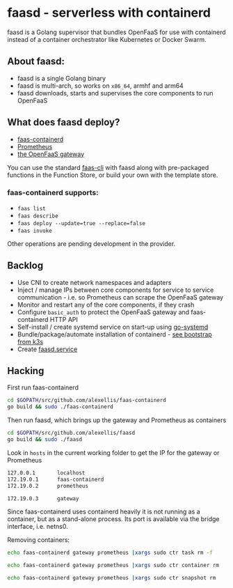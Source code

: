 # faasd - serverless with containerd

faasd is a Golang supervisor that bundles OpenFaaS for use with containerd instead of a container orchestrator like Kubernetes or Docker Swarm.

## About faasd:

* faasd is a single Golang binary
* faasd is multi-arch, so works on `x86_64`, armhf and arm64
* faasd downloads, starts and supervises the core components to run OpenFaaS

## What does faasd deploy?

* [faas-containerd](https://github.com/alexellis/faas-containerd/)
* [Prometheus](https://github.com/prometheus/prometheus)
* [the OpenFaaS gateway](https://github.com/openfaas/faas/tree/master/gateway)

You can use the standard [faas-cli](https://github.com/openfaas/faas-cli) with faasd along with pre-packaged functions in the Function Store, or build your own with the template store.

### faas-containerd supports:

* `faas list`
* `faas describe` 
* `faas deploy --update=true --replace=false`
* `faas invoke`

Other operations are pending development in the provider.

## Backlog

* Use CNI to create network namespaces and adapters
* Inject / manage IPs between core components for service to service communication - i.e. so Prometheus can scrape the OpenFaaS gateway
* Monitor and restart any of the core components, if they crash
* Configure `basic_auth` to protect the OpenFaaS gateway and faas-containerd HTTP API
* Self-install / create systemd service on start-up using [go-systemd](https://github.com/coreos/go-systemd)
* Bundle/package/automate installation of containerd - [see bootstrap from k3s](https://github.com/rancher/k3s)
* Create [faasd.service](https://github.com/rancher/k3s/blob/master/k3s.service)


## Hacking

First run faas-containerd

```sh
cd $GOPATH/src/github.com/alexellis/faas-containerd
go build && sudo ./faas-containerd
```

Then run faasd, which brings up the gateway and Prometheus as containers

```sh
cd $GOPATH/src/github.com/alexellis/faasd
go build && sudo ./faasd
```

Look in `hosts` in the current working folder to get the IP for the gateway or Prometheus

```sh
127.0.0.1       localhost
172.19.0.1      faas-containerd
172.19.0.2      prometheus

172.19.0.3      gateway
```

Since faas-containerd uses containerd heavily it is not running as a container, but as a stand-alone process. Its port is available via the bridge interface, i.e. netns0.

Removing containers:

```sh
echo faas-containerd gateway prometheus |xargs sudo ctr task rm -f

echo faas-containerd gateway prometheus |xargs sudo ctr container rm

echo faas-containerd gateway prometheus |xargs sudo ctr snapshot rm
```
